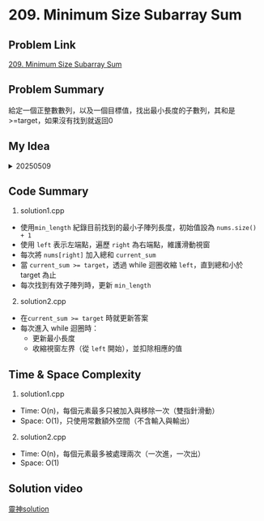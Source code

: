 # 209. Minimum Size Subarray Sum
## Problem Link
[209. Minimum Size Subarray Sum](https://leetcode.com/problems/minimum-size-subarray-sum/)

## Problem Summary
給定一個正整數數列，以及一個目標值，找出最小長度的子數列，其和是>=target，如果沒有找到就返回0
## My Idea
<details>
  <summary>20250509</summary>

解法一
初始化左右端點，遍歷右端點，每次都加上當前的值，如果當前的值大於目標值，就開始減掉左端點的值，但同時也要注意要大於目標值。接著再與最小長度進行比較

</details>

## Code Summary 
1. solution1.cpp
- 使用`min_length` 紀錄目前找到的最小子陣列長度，初始值設為 `nums.size() + 1`
- 使用 `left` 表示左端點，遍歷 `right` 為右端點，維護滑動視窗
- 每次將 `nums[right]` 加入總和 `current_sum`
- 當 `current_sum >= target`，透過 while 迴圈收縮 `left`，直到總和小於 target 為止
- 每次找到有效子陣列時，更新 `min_length`
2. solution2.cpp
- 在`current_sum >= target` 時就更新答案
- 每次進入 while 迴圈時：
  - 更新最小長度
  - 收縮視窗左界（從 `left` 開始），並扣除相應的值


## Time & Space Complexity
1. solution1.cpp
  - Time:  O(n)，每個元素最多只被加入與移除一次（雙指針滑動）
  - Space: O(1)，只使用常數額外空間（不含輸入與輸出）
2. solution2.cpp
- Time: O(n)，每個元素最多被處理兩次（一次進，一次出）
- Space: O(1)
## Solution video
[靈神solution](https://www.bilibili.com/video/BV1hd4y1r7Gq?spm_id_from=333.788.player.switch&vd_source=016a3123e35bd83c9093c6fd0a78a044)